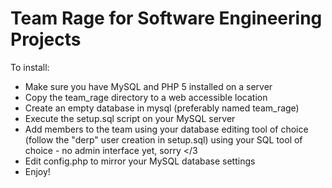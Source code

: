 Team Rage for Software Engineering Projects
===========================================

To install:

* Make sure you have MySQL and PHP 5 installed on a server
* Copy the team_rage directory to a web accessible location
* Create an empty database in mysql (preferably named team_rage)
* Execute the setup.sql script on your MySQL server
* Add members to the team using your database editing tool of choice (follow the "derp" user creation in setup.sql) using your SQL tool of choice - no admin interface yet, sorry </3
* Edit config.php to mirror your MySQL database settings
* Enjoy!